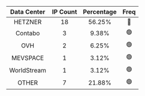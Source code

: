 | Data Center | IP Count | Percentage | Freq |
|:------------:|:--------:|:-----------:|:-----:|
| HETZNER | 18 | 56.25% | 🔴 |
| Contabo | 3 | 9.38% | 🟢 |
| OVH | 2 | 6.25% | 🟢 |
| MEVSPACE | 1 | 3.12% | 🟢 |
| WorldStream | 1 | 3.12% | 🟢 |
| OTHER | 7 | 21.88% | 🟢 |
